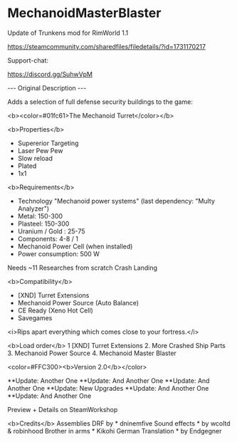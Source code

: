 # MechanoidMasterBlaster

Update of Trunkens mod for RimWorld 1.1

https://steamcommunity.com/sharedfiles/filedetails/?id=1731170217

Support-chat:

https://discord.gg/SuhwVpM
	
--- Original Description ---	

Adds a selection of full defense security buildings to the game:

&lt;b&gt;&lt;color=#01fc61&gt;The Mechanoid Turret&lt;/color&gt;&lt;/b&gt;

&lt;b&gt;Properties&lt;/b&gt;
 - Supererior Targeting
 - Laser Pew Pew
 - Slow reload
 - Plated
 - 1x1

&lt;b&gt;Requirements&lt;/b&gt;
 - Technology "Mechanoid power systems"
   (last dependency: "Multy Analyzer")
 - Metal: 150-300
 - Plasteel: 150-300
 - Uranium / Gold : 25-75
 - Components: 4-8 / 1
 - Mechanoid Power Cell (when installed)
 - Power consumption: 500 W

Needs ~11 Researches from scratch Crash Landing

&lt;b&gt;Compatibility&lt;/b&gt;
 - [XND] Turret Extensions
 - Mechanoid Power Source (Auto Balance)
 - CE Ready (Xeno Hot Cell)
 - Savegames

&lt;i&gt;Rips apart everything which comes close to your fortress.&lt;/i&gt;

&lt;b&gt;Load order&lt;/b&gt;
1  [XND] Turret Extensions
2. More Crashed Ship Parts
3. Mechanoid Power Source
4. Mechanoid Master Blaster

&lt;color=#FFC300&gt;&lt;b&gt;Version 2.0&lt;/b&gt;&lt;/color&gt;

**Update: Another One
**Update: And Another One
**Update: And Another One
**Update: New Upgrades
**Update: And Another One
**Update: And Another One

Preview + Details on SteamWorkshop

&lt;b&gt;Credits&lt;/b&gt;
Assemblies DRF by * dninemfive
Sound effects * by wcoltd &amp; robinhood
Brother in arms * Kikohi
German Translation * by Endgegner
